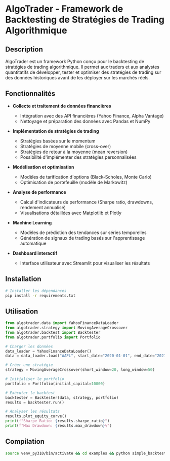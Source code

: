 # AlgoTrader - Framework de Backtesting de Stratégies de Trading Algorithmique

## Description
AlgoTrader est un framework Python conçu pour le backtesting de stratégies de trading algorithmique. Il permet aux traders et aux analystes quantitatifs de développer, tester et optimiser des stratégies de trading sur des données historiques avant de les déployer sur les marchés réels.

## Fonctionnalités

- **Collecte et traitement de données financières**
  - Intégration avec des API financières (Yahoo Finance, Alpha Vantage)
  - Nettoyage et préparation des données avec Pandas et NumPy

- **Implémentation de stratégies de trading**
  - Stratégies basées sur le momentum
  - Stratégies de moyenne mobile (cross-over)
  - Stratégies de retour à la moyenne (mean reversion)
  - Possibilité d'implémenter des stratégies personnalisées

- **Modélisation et optimisation**
  - Modèles de tarification d'options (Black-Scholes, Monte Carlo)
  - Optimisation de portefeuille (modèle de Markowitz)

- **Analyse de performance**
  - Calcul d'indicateurs de performance (Sharpe ratio, drawdowns, rendement annualisé)
  - Visualisations détaillées avec Matplotlib et Plotly

- **Machine Learning**
  - Modèles de prédiction des tendances sur séries temporelles
  - Génération de signaux de trading basés sur l'apprentissage automatique

- **Dashboard interactif**
  - Interface utilisateur avec Streamlit pour visualiser les résultats

## Installation

```bash
# Installer les dépendances
pip install -r requirements.txt
```

## Utilisation

```python
from algotrader.data import YahooFinanceDataLoader
from algotrader.strategy import MovingAverageCrossover
from algotrader.backtest import Backtester
from algotrader.portfolio import Portfolio

# Charger les données
data_loader = YahooFinanceDataLoader()
data = data_loader.load("AAPL", start_date="2020-01-01", end_date="2021-01-01")

# Créer une stratégie
strategy = MovingAverageCrossover(short_window=20, long_window=50)

# Initialiser le portfolio
portfolio = Portfolio(initial_capital=10000)

# Exécuter le backtest
backtester = Backtester(data, strategy, portfolio)
results = backtester.run()

# Analyser les résultats
results.plot_equity_curve()
print(f"Sharpe Ratio: {results.sharpe_ratio}")
print(f"Max Drawdown: {results.max_drawdown}%")
```

## Compilation 
```bash
source venv_py310/bin/activate && cd examples && python simple_backtest.py
```